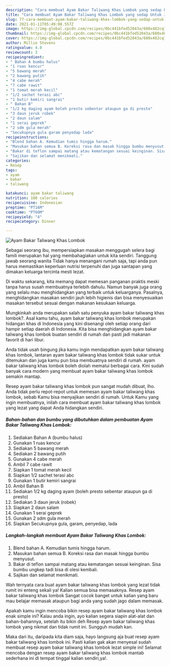```yaml
---
description: "Cara membuat Ayam Bakar Taliwang Khas Lombok yang sedap Untuk Jualan"
title: "Cara membuat Ayam Bakar Taliwang Khas Lombok yang sedap Untuk Jualan"
slug: 77-cara-membuat-ayam-bakar-taliwang-khas-lombok-yang-sedap-untuk-jualan
date: 2021-01-11T05:49:08.557Z
image: https://img-global.cpcdn.com/recipes/0bc441bfed52043a/680x482cq70/ayam-bakar-taliwang-khas-lombok-foto-resep-utama.jpg
thumbnail: https://img-global.cpcdn.com/recipes/0bc441bfed52043a/680x482cq70/ayam-bakar-taliwang-khas-lombok-foto-resep-utama.jpg
cover: https://img-global.cpcdn.com/recipes/0bc441bfed52043a/680x482cq70/ayam-bakar-taliwang-khas-lombok-foto-resep-utama.jpg
author: Millie Stevens
ratingvalue: 4.8
reviewcount: 3
recipeingredient:
- " Bahan A bumbu halus"
- "1 ruas kencur"
- "5 bawang merah"
- "2 bawang putih"
- "4 cabe merah"
- "7 cabe rawit"
- "1 tomat merah kecil"
- "1/2 sachet terasi abc"
- "1 butir kemiri sangrai"
- " Bahan B"
- "1/2 kg daging ayam boleh presto sebentar ataupun ga di presto"
- "3 daun jeruk robek"
- "2 daun salam"
- "1 serai geprek"
- "2 sdm gula merah"
- "Secukupnya gula garam penyedap lada"
recipeinstructions:
- "Blend bahan A. Kemudian tumis hingga harum."
- "Masukan bahan semua B. Koreksi rasa dan masak hingga bumbu menyusut."
- "Bakar di teflon sampai matang atau kematangan sesuai keinginan. Sisa bumbu ungkep tadi bisa di olesi kembali."
- "Sajikan dan selamat menikmati."
categories:
- Resep
tags:
- ayam
- bakar
- taliwang

katakunci: ayam bakar taliwang 
nutrition: 108 calories
recipecuisine: Indonesian
preptime: "PT16M"
cooktime: "PT60M"
recipeyield: "4"
recipecategory: Dinner

---
```



![Ayam Bakar Taliwang Khas Lombok](https://img-global.cpcdn.com/recipes/0bc441bfed52043a/680x482cq70/ayam-bakar-taliwang-khas-lombok-foto-resep-utama.jpg)

Sebagai seorang ibu, mempersiapkan masakan menggugah selera bagi famili merupakan hal yang membahagiakan untuk kita sendiri. Tanggung jawab seorang  wanita Tidak hanya menangani rumah saja, tapi anda pun harus memastikan keperluan nutrisi terpenuhi dan juga santapan yang dimakan keluarga tercinta mesti lezat.

Di waktu  sekarang, kita memang dapat memesan panganan praktis meski tanpa harus susah membuatnya terlebih dahulu. Namun banyak juga orang yang selalu mau menghidangkan yang terbaik untuk keluarganya. Pasalnya, menghidangkan masakan sendiri jauh lebih higienis dan bisa menyesuaikan masakan tersebut sesuai dengan makanan kesukaan keluarga. 



Mungkinkah anda merupakan salah satu penyuka ayam bakar taliwang khas lombok?. Asal kamu tahu, ayam bakar taliwang khas lombok merupakan hidangan khas di Indonesia yang kini disenangi oleh setiap orang dari hampir setiap daerah di Indonesia. Kita bisa menghidangkan ayam bakar taliwang khas lombok buatan sendiri di rumah dan pasti jadi makanan favorit di hari libur.

Anda tidak usah bingung jika kamu ingin mendapatkan ayam bakar taliwang khas lombok, lantaran ayam bakar taliwang khas lombok tidak sukar untuk ditemukan dan juga kamu pun bisa membuatnya sendiri di rumah. ayam bakar taliwang khas lombok boleh diolah memalui berbagai cara. Kini sudah banyak cara modern yang membuat ayam bakar taliwang khas lombok semakin mantap.

Resep ayam bakar taliwang khas lombok pun sangat mudah dibuat, lho. Anda tidak perlu repot-repot untuk memesan ayam bakar taliwang khas lombok, sebab Kamu bisa menyajikan sendiri di rumah. Untuk Kamu yang ingin membuatnya, inilah cara membuat ayam bakar taliwang khas lombok yang lezat yang dapat Anda hidangkan sendiri.

<!--inarticleads1-->

##### Bahan-bahan dan bumbu yang dibutuhkan dalam pembuatan Ayam Bakar Taliwang Khas Lombok:

1. Sediakan  Bahan A (bumbu halus)
1. Gunakan 1 ruas kencur
1. Sediakan 5 bawang merah
1. Sediakan 2 bawang putih
1. Gunakan 4 cabe merah
1. Ambil 7 cabe rawit
1. Siapkan 1 tomat merah kecil
1. Siapkan 1/2 sachet terasi abc
1. Gunakan 1 butir kemiri sangrai
1. Ambil  Bahan B
1. Sediakan 1/2 kg daging ayam (boleh presto sebentar ataupun ga di presto)
1. Sediakan 3 daun jeruk (robek)
1. Siapkan 2 daun salam
1. Gunakan 1 serai geprek
1. Gunakan 2 sdm gula merah
1. Siapkan Secukupnya gula, garam, penyedap, lada




<!--inarticleads2-->

##### Langkah-langkah membuat Ayam Bakar Taliwang Khas Lombok:

1. Blend bahan A. Kemudian tumis hingga harum.
1. Masukan bahan semua B. Koreksi rasa dan masak hingga bumbu menyusut.
1. Bakar di teflon sampai matang atau kematangan sesuai keinginan. Sisa bumbu ungkep tadi bisa di olesi kembali.
1. Sajikan dan selamat menikmati.




Wah ternyata cara buat ayam bakar taliwang khas lombok yang lezat tidak rumit ini enteng sekali ya! Kalian semua bisa memasaknya. Resep ayam bakar taliwang khas lombok Sangat cocok banget untuk kalian yang baru mau belajar memasak ataupun bagi anda yang sudah jago dalam memasak.

Apakah kamu ingin mencoba bikin resep ayam bakar taliwang khas lombok enak simple ini? Kalau anda ingin, ayo kalian segera siapin alat-alat dan bahan-bahannya, setelah itu bikin deh Resep ayam bakar taliwang khas lombok yang nikmat dan tidak rumit ini. Sungguh mudah kan. 

Maka dari itu, daripada kita diam saja, hayo langsung aja buat resep ayam bakar taliwang khas lombok ini. Pasti kalian gak akan menyesal sudah membuat resep ayam bakar taliwang khas lombok lezat simple ini! Selamat mencoba dengan resep ayam bakar taliwang khas lombok mantab sederhana ini di tempat tinggal kalian sendiri,ya!.


